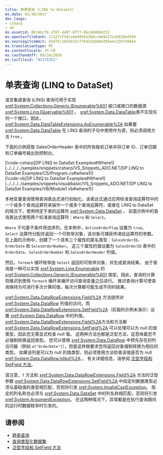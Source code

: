 ```yaml
---
title: 单表查询 (LINQ to DataSet)
ms.date: 03/30/2017
dev_langs:
- csharp
- vb
ms.assetid: 0b74bcf8-3f87-449f-bff7-6bcb0d69d212
ms.openlocfilehash: 17a2fcf54cae64d9443b0cc0e8a37e1002bbd394
ms.sourcegitcommit: 5b475c1855b32cf78d2d1bbb4295e4c236f39464
ms.translationtype: MT
ms.contentlocale: zh-CN
ms.lasthandoff: 09/24/2020
ms.locfileid: "91175351"
---
```

# <a name="single-table-queries-linq-to-dataset"></a>单表查询 (LINQ to DataSet)

语言集成查询 (LINQ) 查询可用于实现 <xref:System.Collections.Generic.IEnumerable%601> 接口或接口的数据源 <xref:System.Linq.IQueryable%601> 。 <xref:System.Data.DataTable>类不实现任何一个接口，因此， <xref:System.Data.DataTableExtensions.AsEnumerable%2A> 如果要 <xref:System.Data.DataTable> 在 LINQ 查询的子句中使用作为源，则必须调用方法 `From` 。  
  
 下面的示例获取 SalesOrderHeader 表中的所有联机订单并将订单 ID、订单日期和订单编号输出到控制台。  
  
 [!code-csharp[DP LINQ to DataSet Examples#Where1](../../../../samples/snippets/csharp/VS_Snippets_ADO.NET/DP LINQ to DataSet Examples/CS/Program.cs#where1)]  
 [!code-vb[DP LINQ to DataSet Examples#Where1](../../../../samples/snippets/visualbasic/VS_Snippets_ADO.NET/DP LINQ to DataSet Examples/VB/Module1.vb#where1)]
  
 本地变量查询使用查询表达式进行初始化，该表达式通过应用标准查询运算符中的一个或多个查询运算符来操作一个或多个查询运算符，或者在 LINQ to DataSet 的情况下，使用特定于类的运算符 <xref:System.Data.DataSet> 。 前面示例中的查询表达式使用两个标准查询运算符：`Where` 和 `Select`。  
  
 `Where` 子句基于条件筛选序列，在本例中，`OnlineOrderFlag` 设置为 `true`。 `Select` 运算符分配并返回一个可枚举对象，该对象可捕获传递给运算符的参数。 在上面的示例中，创建了一个具有三个属性的匿名类型：`SalesOrderID`、`OrderDate` 和 `SalesOrderNumber`。 这三个属性的值设置为 `SalesOrderID` 表中的 `OrderDate`、`SalesOrderNumber` 和 `SalesOrderHeader` 列值。  
  
 然后，`foreach` 循环枚举由 `Select` 返回的可枚举对象，并生成查询结果。 由于查询是一种可以实现 <xref:System.Linq.Enumerable> 的 <xref:System.Collections.Generic.IEnumerable%601> 类型，因此，查询的计算将推迟到使用 `foreach` 循环来循环访问查询变量之后进行。 推迟查询计算可使查询保持为可进行多次计算的值，每次计算都可能生成不同的结果。  
  
 <xref:System.Data.DataRowExtensions.Field%2A> 方法提供对 <xref:System.Data.DataRow> 列值的访问，而 <xref:System.Data.DataRowExtensions.SetField%2A>（前面的示例未演示）设置 <xref:System.Data.DataRow> 中的列值。 <xref:System.Data.DataRowExtensions.Field%2A>方法和方法都 <xref:System.Data.DataRowExtensions.SetField%2A> 可以处理可以为 null 的值类型，因此您无需显式检查 null 值。 这两种方法也都是泛型方法，这意味着您不必强制转换返回类型。 您可以使用 <xref:System.Data.DataRow> 中预先存在的列访问器（例如 `o["OrderDate"]`），但是这样做要求您将返回对象强制转换为相应的类型。  如果该列是可以为 null 的值类型，则必须使用方法检查该值是否为 null <xref:System.Data.DataRow.IsNull%2A> 。 有关详细信息，请参阅 [泛型字段和 SetField 方法](generic-field-and-setfield-methods-linq-to-dataset.md)。  
  
 请注意，`T` 方法和 <xref:System.Data.DataRowExtensions.Field%2A> 方法的泛型参数 <xref:System.Data.DataRowExtensions.SetField%2A> 中指定的数据类型必须与基础值的类型相匹配，否则将引发 <xref:System.InvalidCastException>。 指定的列名称也必须与 <xref:System.Data.DataSet> 中的列名称相匹配，否则将引发 <xref:System.ArgumentException>。 在这两种情况下，异常都是在执行查询期间的运行时数据枚举时引发的。  
  
## <a name="see-also"></a>请参阅

- [跨表查询](cross-table-queries-linq-to-dataset.md)
- [查询类型化数据集](querying-typed-datasets.md)
- [泛型字段和 SetField 方法](generic-field-and-setfield-methods-linq-to-dataset.md)

